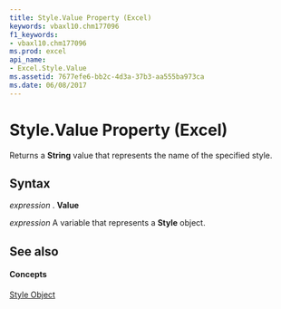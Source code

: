 ```yaml
---
title: Style.Value Property (Excel)
keywords: vbaxl10.chm177096
f1_keywords:
- vbaxl10.chm177096
ms.prod: excel
api_name:
- Excel.Style.Value
ms.assetid: 7677efe6-bb2c-4d3a-37b3-aa555ba973ca
ms.date: 06/08/2017
---
```



# Style.Value Property (Excel)

Returns a  **String** value that represents the name of the specified style.


## Syntax

 _expression_ . **Value**

 _expression_ A variable that represents a **Style** object.


## See also


#### Concepts


[Style Object](Excel.Style.md)


